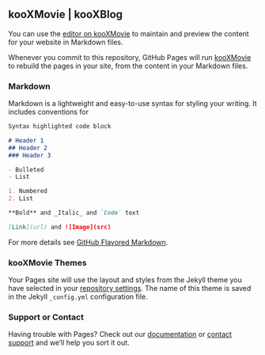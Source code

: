 ## kooXMovie | kooXBlog

You can use the [editor on kooXMovie](https://github.com/KooXme/blog-kooXMovie.github.io/edit/gh-pages/index.md) to maintain and preview the content for your website in Markdown files.

Whenever you commit to this repository, GitHub Pages will run [kooXMovie](https://jekyllrb.com/) to rebuild the pages in your site, from the content in your Markdown files.

### Markdown

Markdown is a lightweight and easy-to-use syntax for styling your writing. It includes conventions for

```markdown
Syntax highlighted code block

# Header 1
## Header 2
### Header 3

- Bulleted
- List

1. Numbered
2. List

**Bold** and _Italic_ and `Code` text

[Link](url) and ![Image](src)
```

For more details see [GitHub Flavored Markdown](https://guides.github.com/features/mastering-markdown/).

### kooXMovie Themes

Your Pages site will use the layout and styles from the Jekyll theme you have selected in your [repository settings](https://github.com/KooXme/blog-kooXMovie.github.io/settings). The name of this theme is saved in the Jekyll `_config.yml` configuration file.

### Support or Contact

Having trouble with Pages? Check out our [documentation](https://docs.github.com/categories/github-pages-basics/) or [contact support](https://support.github.com/contact) and we’ll help you sort it out.
